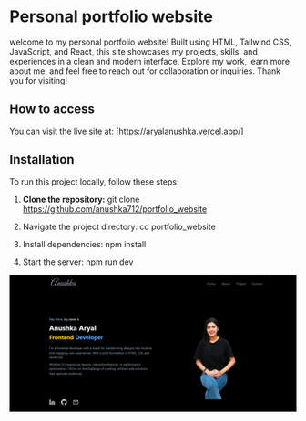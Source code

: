 # Personal portfolio website
   
   welcome to my personal portfolio website! Built using HTML, Tailwind CSS, JavaScript, and React, this site showcases my projects, skills, and experiences in a clean and modern interface. Explore my work, learn more about me, and feel free to reach out for collaboration or inquiries. Thank you for visiting! 

## How to access

   You can visit the live site at:
   [https://aryalanushka.vercel.app/]

## Installation

To run this project locally, follow these steps:

1. **Clone the repository:**
git clone https://github.com/anushka712/portfolio_website

2. Navigate the project directory:
cd portfolio_website

3. Install dependencies:
npm install

4. Start the server:
npm run dev

![portfolio](portfolio.png)



